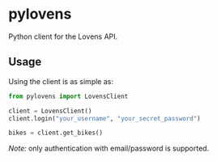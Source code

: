 # pylovens

Python client for the Lovens API.

## Usage

Using the client is as simple as:
```python
from pylovens import LovensClient

client = LovensClient()
client.login("your_username", "your_secret_password")

bikes = client.get_bikes()
```

_Note:_ only authentication with email/password is supported. 
